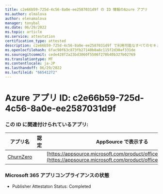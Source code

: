 ```yaml
---
title: c2e66b59-725d-4c56-8a0e-ee2587031d9f の ID 情報のAzure アプリ
ms.author: elmalova
author: elenamalova
manager: tonybal
ms.date: 06/29/2022
ms.topic: article
ms.service: attestation
certification_type: attested
description: c2e66b59-725d-4c56-8a0e-ee2587031d9f で利用可能なすべてのセキュリティとコンプライアンス情報。
ms.openlocfilehash: 6fac90f63c873fb27140b8a8c115f2d30af331de
ms.sourcegitcommit: cede428f2a23bd3060f5506f270b40b327b02769
ms.translationtype: MT
ms.contentlocale: ja-JP
ms.lasthandoff: 06/29/2022
ms.locfileid: "66541272"
---
```

# <a name="azure-app-id-c2e66b59-725d-4c56-8a0e-ee2587031d9f"></a>Azure アプリ ID: c2e66b59-725d-4c56-8a0e-ee2587031d9f


### <a name="apps-associated-with-this-id"></a>この ID に関連付けられているアプリ:
| **アプリ名** | **認定** | **AppSource で表示する** |
|--------------|---------------|-----------------------|
| [ChurnZero](../forward/WA200002581.md) |  | [https://appsource.microsoft.com/product/office/WA200002581](https://appsource.microsoft.com/product/office/WA200002581) |

### <a name="microsoft-365-app-compliance-status"></a>Microsoft 365 アプリコンプライアンスの状態
- Publisher Attestaton Status: Completed
